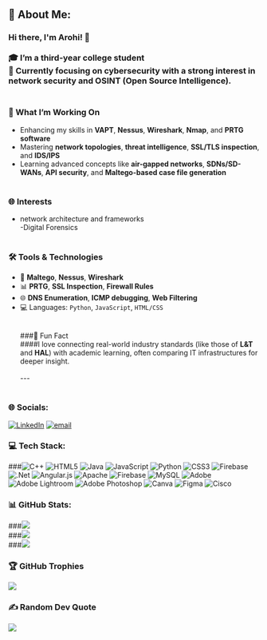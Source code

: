 ## 💫 About Me:
### Hi there, I'm Arohi! 👋<br><br>🎓 I’m a third-year college student <br>💼 Currently focusing on **cybersecurity** with a strong interest in **network security** and **OSINT (Open Source Intelligence)**.<br><br>
### 🔐 What I’m Working On<br>
- Enhancing my skills in **VAPT**, **Nessus**, **Wireshark**, **Nmap**, and **PRTG software**<br>
- Mastering **network topologies**, **threat intelligence**, **SSL/TLS inspection**, and **IDS/IPS**<br>
- Learning advanced concepts like **air-gapped networks**, **SDNs/SD-WANs**, **API security**, and **Maltego-based case file generation**<br><br>
### 🌐 Interests<br> 
- network architecture and frameworks<br>
-Digital Forensics <br><br>
### 🛠️ Tools & Technologies<br>
- 🔎 **Maltego**, **Nessus**, **Wireshark**<br>
- 📊 **PRTG**, **SSL Inspection**, **Firewall Rules**<br>
- 🌐 **DNS Enumeration**, **ICMP debugging**, **Web Filtering**<br>
- 💻 Languages: `Python`, `JavaScript`, `HTML/CSS`<br><br><br>
###🧭 Fun Fact<br>
####I love connecting real-world industry standards (like those of **L&T** and **HAL**) with academic learning, often comparing IT infrastructures for deeper insight.<br><br>---<br><br>


### 🌐 Socials:
[![LinkedIn](https://img.shields.io/badge/LinkedIn-%230077B5.svg?logo=linkedin&logoColor=white)](https://linkedin.com/in/linkedin.com/in/arohi-s/) [![email](https://img.shields.io/badge/Email-D14836?logo=gmail&logoColor=white)](mailto:roaworkmail@gmail.com) 

### 💻 Tech Stack:
###![C++](https://img.shields.io/badge/c++-%2300599C.svg?style=for-the-badge&logo=c%2B%2B&logoColor=white) ![HTML5](https://img.shields.io/badge/html5-%23E34F26.svg?style=for-the-badge&logo=html5&logoColor=white) ![Java](https://img.shields.io/badge/java-%23ED8B00.svg?style=for-the-badge&logo=openjdk&logoColor=white) ![JavaScript](https://img.shields.io/badge/javascript-%23323330.svg?style=for-the-badge&logo=javascript&logoColor=%23F7DF1E) ![Python](https://img.shields.io/badge/python-3670A0?style=for-the-badge&logo=python&logoColor=ffdd54) ![CSS3](https://img.shields.io/badge/css3-%231572B6.svg?style=for-the-badge&logo=css3&logoColor=white) ![Firebase](https://img.shields.io/badge/firebase-%23039BE5.svg?style=for-the-badge&logo=firebase) ![.Net](https://img.shields.io/badge/.NET-5C2D91?style=for-the-badge&logo=.net&logoColor=white) ![Angular.js](https://img.shields.io/badge/angular.js-%23E23237.svg?style=for-the-badge&logo=angularjs&logoColor=white) ![Apache](https://img.shields.io/badge/apache-%23D42029.svg?style=for-the-badge&logo=apache&logoColor=white) ![Firebase](https://img.shields.io/badge/firebase-a08021?style=for-the-badge&logo=firebase&logoColor=ffcd34) ![MySQL](https://img.shields.io/badge/mysql-4479A1.svg?style=for-the-badge&logo=mysql&logoColor=white) ![Adobe](https://img.shields.io/badge/adobe-%23FF0000.svg?style=for-the-badge&logo=adobe&logoColor=white) ![Adobe Lightroom](https://img.shields.io/badge/Adobe%20Lightroom-31A8FF.svg?style=for-the-badge&logo=Adobe%20Lightroom&logoColor=white) ![Adobe Photoshop](https://img.shields.io/badge/adobe%20photoshop-%2331A8FF.svg?style=for-the-badge&logo=adobe%20photoshop&logoColor=white) ![Canva](https://img.shields.io/badge/Canva-%2300C4CC.svg?style=for-the-badge&logo=Canva&logoColor=white) ![Figma](https://img.shields.io/badge/figma-%23F24E1E.svg?style=for-the-badge&logo=figma&logoColor=white) ![Cisco](https://img.shields.io/badge/cisco-%23049fd9.svg?style=for-the-badge&logo=cisco&logoColor=black)
### 📊 GitHub Stats:
###![](https://github-readme-stats.vercel.app/api?username=r0aruLess&theme=dark&hide_border=false&include_all_commits=false&count_private=false)<br/>
###![](https://nirzak-streak-stats.vercel.app/?user=r0aruLess&theme=dark&hide_border=false)<br/>
###![](https://github-readme-stats.vercel.app/api/top-langs/?username=r0aruLess&theme=dark&hide_border=false&include_all_commits=false&count_private=false&layout=compact)

### 🏆 GitHub Trophies
![](https://github-profile-trophy.vercel.app/?username=r0aruLess&theme=radical&no-frame=false&no-bg=true&margin-w=4)

### ✍️ Random Dev Quote
![](https://quotes-github-readme.vercel.app/api?type=horizontal&theme=radical)



<!-- Proudly created with GPRM ( https://gprm.itsvg.in ) -->
